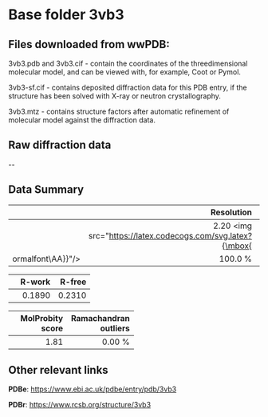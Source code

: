 # Base folder 3vb3

## Files downloaded from wwPDB:

3vb3.pdb and 3vb3.cif - contain the coordinates of the threedimensional molecular model, and can be viewed with, for example, Coot or Pymol.

3vb3-sf.cif - contains deposited diffraction data for this PDB entry, if the structure has been solved with X-ray or neutron crystallography.

3vb3.mtz - contains structure factors after automatic refinement of molecular model against the diffraction data.

## Raw diffraction data

--<br> 

## Data Summary
|   | Resolution | Completeness| I/sigma |
|---|-------------:|----------------:|--------------:|
|   |2.20 <img src="https://latex.codecogs.com/svg.latex?{\mbox{
ormalfont\AA}}"/>|100.0 %|<img width=50/>NULL |

|   | **R-work**| **R-free**   
|---|-------------:|----------------:|           
||0.1890|0.2310|

|   |**MolProbity<br>score**| **Ramachandran<br>outliers** 
|---|-------------:|----------------:|
||1.81|0.00 %|

## Other relevant links 
**PDBe**:  https://www.ebi.ac.uk/pdbe/entry/pdb/3vb3
 
**PDBr**: https://www.rcsb.org/structure/3vb3 

